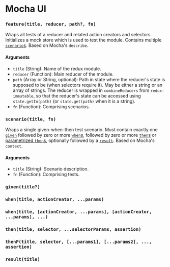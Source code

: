 Mocha UI
========

### `feature(title, reducer, path?, fn)`
Wraps all tests of a reducer and related action creators and selectors. Initializes a mock store
which is used to test the module. Contains multiple [`scenario`s](#scenariotitle-fn). Based on Mocha's `describe`.

#### Arguments
* `title` (String): Name of the redux module.
* `reducer` (Function): Main reducer of the module.
* `path` (Array or String, optional): Path in state where the reducer's state is supposed to be (when selectors require it).
    May be either a string or an array of strings. The reducer is wrapped in `combineReducers` from `redux-immutable`,
    so that the reducer's state can be accessed using `state.getIn(path)` (or `state.get(path)` when it is a string).
* `fn` (Function): Comprising scenarios.

### `scenario(title, fn)`
Wraps a single given-when-then test scenario. Must contain exactly one [`given`](#giventitle)
followed by zero or more [`when`s](#whentitle-actioncreator-params), followed by zero or more
[`then`s](#thentitle-selector-selectorparams-assertion) or [parametrized `then`s](#thenptitle-selector-params1-params2-assertion),
optionally followed by a [`result`](#resulttitle). Based on Mocha's `context`.

#### Arguments
* `title` (String): Scenario description.
* `fn` (Function): Comprising tests.

### `given(title?)`

### `when(title, actionCreator, ...params)`

### `when(title, [actionCreator, ...params], [actionCreator, ...params], ...)`

### `then(title, selector, ...selectorParams, assertion)`

### `thenP(title, selector, [...params1], [...params2], ..., assertion)`

### `result(title)`
